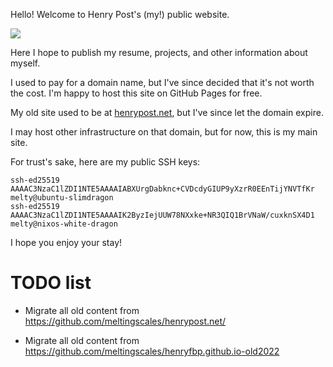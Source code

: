 Hello! Welcome to Henry Post's (my!) public website.

![](/static/headshot.png)

Here I hope to publish my resume, projects, and other information about myself.

I used to pay for a domain name, but I've since decided that it's not worth the cost. I'm happy to host this site on GitHub Pages for free.

My old site used to be at [henrypost.net](https://henrypost.net), but I've since let the domain expire.

I may host other infrastructure on that domain, but for now, this is my main site.

For trust's sake, here are my public SSH keys:

```
ssh-ed25519 AAAAC3NzaC1lZDI1NTE5AAAAIABXUrgDabknc+CVDcdyGIUP9yXzrR0EEnTijYNVTfKr melty@ubuntu-slimdragon
ssh-ed25519 AAAAC3NzaC1lZDI1NTE5AAAAIK2ByzIejUUW78NXxke+NR3QIQ1BrVNaW/cuxknSX4D1 melty@nixos-white-dragon
```

I hope you enjoy your stay!


# TODO list

- Migrate all old content from https://github.com/meltingscales/henrypost.net/

- Migrate all old content from https://github.com/meltingscales/henryfbp.github.io-old2022